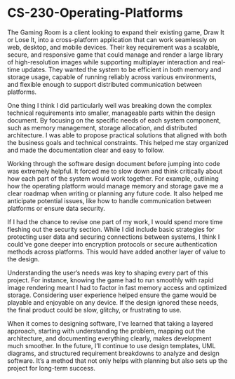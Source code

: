 # CS-230-Operating-Platforms
The Gaming Room is a client looking to expand their existing game, Draw It or Lose It, into a cross-platform application that can work seamlessly on web, desktop, and mobile devices. Their key requirement was a scalable, secure, and responsive game that could manage and render a large library of high-resolution images while supporting multiplayer interaction and real-time updates. They wanted the system to be efficient in both memory and storage usage, capable of running reliably across various environments, and flexible enough to support distributed communication between platforms.

One thing I think I did particularly well was breaking down the complex technical requirements into smaller, manageable parts within the design document. By focusing on the specific needs of each system component, such as memory management, storage allocation, and distributed architecture. I was able to propose practical solutions that aligned with both the business goals and technical constraints. This helped me stay organized and made the documentation clear and easy to follow.

Working through the software design document before jumping into code was extremely helpful. It forced me to slow down and think critically about how each part of the system would work together. For example, outlining how the operating platform would manage memory and storage gave me a clear roadmap when writing or planning any future code. It also helped me anticipate potential issues, like how to handle communication between platforms or ensure data security.

If I had the chance to revise one part of my work, I would spend more time fleshing out the security section. While I did include basic strategies for protecting user data and securing connections between systems, I think I could’ve gone deeper into encryption protocols or secure authentication methods across platforms. This would have added another layer of value to the design.

Understanding the user’s needs was key to shaping every part of this project. For instance, knowing the game had to run smoothly with rapid image rendering meant I had to factor in fast memory access and optimized storage. Considering user experience helped ensure the game would be playable and enjoyable on any device. If the design ignored these needs, the final product could be slow, glitchy, or frustrating to use.

When it comes to designing software, I’ve learned that taking a layered approach, starting with understanding the problem, mapping out the architecture, and documenting everything clearly, makes development much smoother. In the future, I’ll continue to use design templates, UML diagrams, and structured requirement breakdowns to analyze and design software. It’s a method that not only helps with planning but also sets up the project for long-term success.
